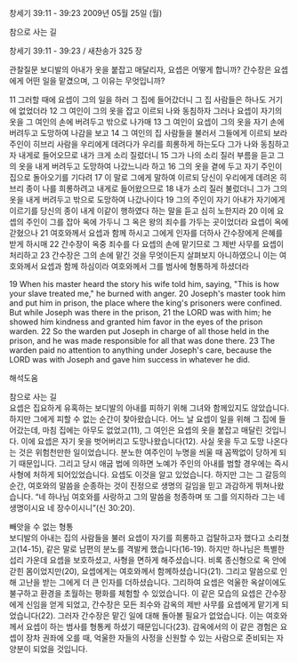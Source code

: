 창세기 39:11 - 39:23 
2009년 05월 25일 (월)

참으로 사는 길



창세기 39:11 - 39:23 / 새찬송가 325 장


관찰질문
보디발의 아내가 옷을 붙잡고 매달리자, 요셉은 어떻게 합니까?
간수장은 요셉에게 어떤 일을 맡겼으며, 그 이유는 무엇입니까?

11 그러할 때에 요셉이 그의 일을 하러 그 집에 들어갔더니 그 집 사람들은 하나도 거기에 없었더라 12 그 여인이 그의 옷을 잡고 이르되 나와 동침하자 그러나 요셉이 자기의 옷을 그 여인의 손에 버려두고 밖으로 나가매 13 그 여인이 요셉이 그의 옷을 자기 손에 버려두고 도망하여 나감을 보고 14 그 여인의 집 사람들을 불러서 그들에게 이르되 보라 주인이 히브리 사람을 우리에게 데려다가 우리를 희롱하게 하는도다 그가 나와 동침하고자 내게로 들어오므로 내가 크게 소리 질렀더니 15 그가 나의 소리 질러 부름을 듣고 그의 옷을 내게 버려두고 도망하여 나갔느니라 하고 16 그의 옷을 곁에 두고 자기 주인이 집으로 돌아오기를 기다려 17 이 말로 그에게 말하여 이르되 당신이 우리에게 데려온 히브리 종이 나를 희롱하려고 내게로 들어왔으므로 18 내가 소리 질러 불렀더니 그가 그의 옷을 내게 버려두고 밖으로 도망하여 나갔나이다 19 그의 주인이 자기 아내가 자기에게 이르기를 당신의 종이 내게 이같이 행하였다 하는 말을 듣고 심히 노한지라 20 이에 요셉의 주인이 그를 잡아 옥에 가두니 그 옥은 왕의 죄수를 가두는 곳이었더라 요셉이 옥에 갇혔으나 21 여호와께서 요셉과 함께 하시고 그에게 인자를 더하사 간수장에게 은혜를 받게 하시매 22 간수장이 옥중 죄수를 다 요셉의 손에 맡기므로 그 제반 사무를 요셉이 처리하고 23 간수장은 그의 손에 맡긴 것을 무엇이든지 살펴보지 아니하였으니 이는 여호와께서 요셉과 함께 하심이라 여호와께서 그를 범사에 형통하게 하셨더라 

19 When his master heard the story his wife told him, saying, "This is how your slave treated me," he burned with anger. 20 Joseph's master took him and put him in prison, the place where the king's prisoners were confined. But while Joseph was there in the prison, 21 the LORD was with him; he showed him kindness and granted him favor in the eyes of the prison warden. 22 So the warden put Joseph in charge of all those held in the prison, and he was made responsible for all that was done there. 
23 The warden paid no attention to anything under Joseph's care, because the LORD was with Joseph and gave him success in whatever he did.

해석도움





참으로 사는 길  
요셉은 집요하게 유혹하는 보디발의 아내를 피하기 위해 그녀와 함께있지도 않았습니다. 하지만 그에게 피할 수 없는 순간이 찾아왔습니다. 어느 날 요셉이 일을 위해 그 집에 들어갔는데, 마침 집에는 아무도 없었고(11), 그 여인은 요셉의 옷을 붙잡고 매달린 것입니다. 이에 요셉은 자기 옷을 벗어버리고 도망나왔습니다(12). 사실 옷을 두고 도망 나온다는 것은 위험천만한 일이었습니다. 분노한 여주인이 누명을 씌울 때 꼼짝없이 당하게 되기 때문입니다. 그리고 당시 애굽 법에 의하면 노예가 주인의 아내를 범할 경우에는 즉시 사형에 처하게 되어있었습니다. 요셉도 이것을 알고 있었습니다. 하지만 그는 그 갈등의 순간, 여호와의 말씀을 순종하는 것이 진정으로 생명의 길임을 믿고 과감하게 뛰쳐나왔습니다. “네 하나님 여호와를 사랑하고 그의 말씀을 청종하며 또 그를 의지하라 그는 네 생명이시요 네 장수이시니”(신 30:20).       

빼앗을 수 없는 형통  
보디발의 아내는 집의 사람들을 불러 요셉이 자기를 희롱하고 겁탈하고자 했다고 소리쳤고(14-15), 같은 말로 남편의 분노를 격발케 했습니다(16-19). 하지만 하나님은 특별한 섭리 가운데 요셉을 보호하셨고, 사형을 면하게 해주셨습니다. 비록 종신형으로 옥 안에 갇힌 몸이었지만(20), 요셉에게는 여호와께서 함께하셨습니다(21). 그리고 말씀으로 인해 고난을 받는 그에게 더 큰 인자를 더하셨습니다. 그리하여 요셉은 억울한 옥살이에도 불구하고 환경을 초월하는 평화를 체험할 수 있었습니다. 이 같은 모습의 요셉은 간수장에게 신임을 얻게 되었고, 간수장은 모든 죄수와 감옥의 제반 사무를 요셉에게 맡기게 되었습니다(22). 그러자 간수장은 맡긴 일에 대해 돌아볼 필요가 없었습니다. 이는 여호와께서 요셉이 하는 범사를 형통케 하셨기 때문입니다(23). 감옥에서의 이 같은 경험은 요셉이 장차 권좌에 오를 때, 억울한 자들의 사정을 신원할 수 있는 사람으로 준비되는 자양분이 되었을 것입니다.